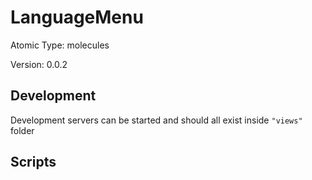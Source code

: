 # LanguageMenu

Atomic Type: molecules

Version: 0.0.2

## Development

Development servers can be started and should all exist inside `"views"` folder

## Scripts
